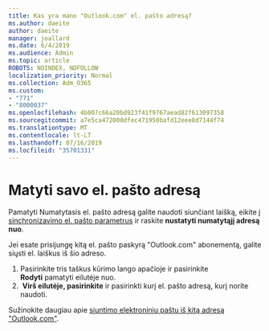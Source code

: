 ```yaml
---
title: Kas yra mano "Outlook.com" el. pašto adresą?
ms.author: daeite
author: daeite
manager: joallard
ms.date: 6/4/2019
ms.audience: Admin
ms.topic: article
ROBOTS: NOINDEX, NOFOLLOW
localization_priority: Normal
ms.collection: Adm_O365
ms.custom:
- "771"
- "8000037"
ms.openlocfilehash: 4b007c66a20bd923f41f9767aead82f613097358
ms.sourcegitcommit: a7e5ca472000dfec471950bafd12eee8d7144f74
ms.translationtype: MT
ms.contentlocale: lt-LT
ms.lasthandoff: 07/16/2019
ms.locfileid: "35701331"
---
```

# <a name="see-your-own-email-address"></a>Matyti savo el. pašto adresą

Pamatyti Numatytasis el. pašto adresą galite naudoti siunčiant laišką, eikite į [sinchronizavimo el. pašto parametrus](https://outlook.live.com/mail/options/mail/accounts) ir raskite **nustatyti numatytąjį adresą nuo**.

Jei esate prisijungę kitą el. pašto paskyrą "Outlook.com" abonementą, galite siųsti el. laiškus iš šio adreso.

1. Pasirinkite tris taškus kūrimo lango apačioje ir pasirinkite **Rodyti** pamatyti eilutėje nuo.
2.  **Virš eilutėje, pasirinkite** ir pasirinkti kurį el. pašto adresą, kurį norite naudoti.

Sužinokite daugiau apie [siuntimo elektroniniu paštu iš kitą adresą "Outlook.com"](https://support.office.com/article/ccba89cb-141c-4a36-8c56-6d16a8556d2e?wt.mc_id=Office_Outlook_com_Alchemy).